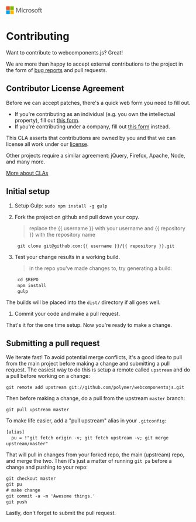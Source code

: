 ![](./media/solutions-microsoft-logo-small.png)
# Contributing

Want to contribute to webcomponents.js? Great!

We are more than happy to accept external contributions to the project in the form of [bug reports](../../issues) and pull requests.

## Contributor License Agreement

Before we can accept patches, there's a quick web form you need to fill out.

- If you're contributing as an individual (e.g. you own the intellectual property), fill out [this form](http://code.google.com/legal/individual-cla-v1.0.html).
- If you're contributing under a company, fill out [this form](http://code.google.com/legal/corporate-cla-v1.0.html) instead.

This CLA asserts that contributions are owned by you and that we can license all work under our [license](LICENSE).

Other projects require a similar agreement: jQuery, Firefox, Apache, Node, and many more.

[More about CLAs](https://www.google.com/search?q=Contributor%20License%20Agreement)

## Initial setup

1. Setup Gulp: `sudo npm install -g gulp`
1. Fork the project on github and pull down your copy.
   > replace the {{ username }} with your username and {{ repository }} with the repository name

        git clone git@github.com:{{ username }}/{{ repository }}.git

1. Test your change results in a working build.
   > in the repo you've made changes to, try generating a build:

        cd $REPO
        npm install
        gulp

The builds will be placed into the `dist/` directory if all goes well.

1. Commit your code and make a pull request.

That's it for the one time setup. Now you're ready to make a change.

## Submitting a pull request

We iterate fast! To avoid potential merge conflicts, it's a good idea to pull from the main project before making a change and submitting a pull request. The easiest way to do this is setup a remote called `upstream` and do a pull before working on a change:

    git remote add upstream git://github.com/polymer/webcomponentsjs.git

Then before making a change, do a pull from the upstream `master` branch:

    git pull upstream master

To make life easier, add a "pull upstream" alias in your `.gitconfig`:

    [alias]
      pu = !"git fetch origin -v; git fetch upstream -v; git merge upstream/master"

That will pull in changes from your forked repo, the main (upstream) repo, and merge the two. Then it's just a matter of running `git pu` before a change and pushing to your repo:

    git checkout master
    git pu
    # make change
    git commit -a -m 'Awesome things.'
    git push

Lastly, don't forget to submit the pull request.